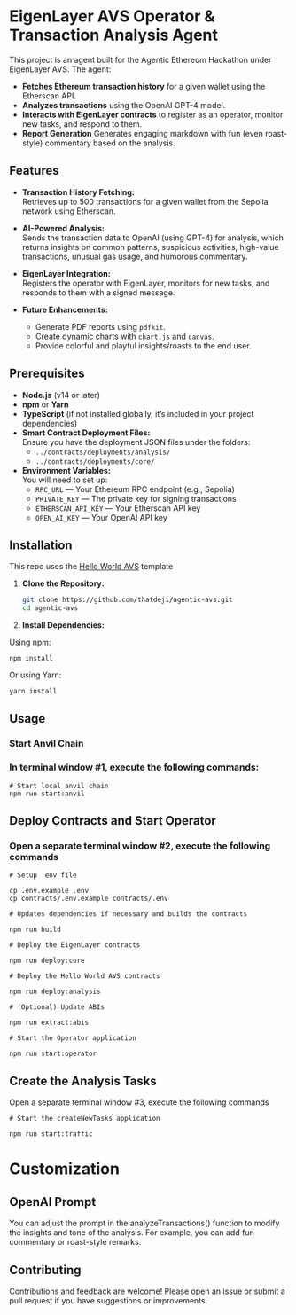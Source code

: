 # EigenLayer AVS Operator & Transaction Analysis Agent

This project is an agent built for the Agentic Ethereum Hackathon under EigenLayer AVS. The agent:

- **Fetches Ethereum transaction history** for a given wallet using the Etherscan API.
- **Analyzes transactions** using the OpenAI GPT-4 model.
- **Interacts with EigenLayer contracts** to register as an operator, monitor new tasks, and respond to them.
- **Report Generation** Generates engaging markdown with fun (even roast-style) commentary based on the analysis.

## Features

- **Transaction History Fetching:**  
  Retrieves up to 500 transactions for a given wallet from the Sepolia network using Etherscan.

- **AI-Powered Analysis:**  
  Sends the transaction data to OpenAI (using GPT-4) for analysis, which returns insights on common patterns, suspicious activities, high-value transactions, unusual gas usage, and humorous commentary.

- **EigenLayer Integration:**  
  Registers the operator with EigenLayer, monitors for new tasks, and responds to them with a signed message.

- **Future Enhancements:**
  - Generate PDF reports using `pdfkit`.
  - Create dynamic charts with `chart.js` and `canvas`.
  - Provide colorful and playful insights/roasts to the end user.

## Prerequisites

- **Node.js** (v14 or later)
- **npm** or **Yarn**
- **TypeScript** (if not installed globally, it’s included in your project dependencies)
- **Smart Contract Deployment Files:**  
  Ensure you have the deployment JSON files under the folders:
  - `../contracts/deployments/analysis/`
  - `../contracts/deployments/core/`
- **Environment Variables:**  
  You will need to set up:
  - `RPC_URL` — Your Ethereum RPC endpoint (e.g., Sepolia)
  - `PRIVATE_KEY` — The private key for signing transactions
  - `ETHERSCAN_API_KEY` — Your Etherscan API key
  - `OPEN_AI_KEY` — Your OpenAI API key

## Installation

This repo uses the [Hello World AVS](https://github.com/Layr-Labs/hello-world-avs/tree/master) template

1. **Clone the Repository:**

   ```bash
   git clone https://github.com/thatdeji/agentic-avs.git
   cd agentic-avs
   ```

2. **Install Dependencies:**

Using npm:

```
npm install
```

Or using Yarn:

```
yarn install
```

## Usage

### Start Anvil Chain

### In terminal window #1, execute the following commands:

```
# Start local anvil chain
npm run start:anvil
```

## Deploy Contracts and Start Operator

### Open a separate terminal window #2, execute the following commands

```
# Setup .env file

cp .env.example .env
cp contracts/.env.example contracts/.env

# Updates dependencies if necessary and builds the contracts

npm run build

# Deploy the EigenLayer contracts

npm run deploy:core

# Deploy the Hello World AVS contracts

npm run deploy:analysis

# (Optional) Update ABIs

npm run extract:abis

# Start the Operator application

npm run start:operator
```

## Create the Analysis Tasks

Open a separate terminal window #3, execute the following commands

```
# Start the createNewTasks application

npm run start:traffic
```

# Customization

## OpenAI Prompt

You can adjust the prompt in the analyzeTransactions() function to modify the insights and tone of the analysis. For example, you can add fun commentary or roast-style remarks.

## Contributing

Contributions and feedback are welcome! Please open an issue or submit a pull request if you have suggestions or improvements.
